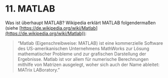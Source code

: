 # 11. MATLAB

Was ist überhaupt MATLAB? Wikipedia erklärt MATLAB folgendermaßen (siehe [https://de.wikipedia.org/wiki/Matlab](https://de.wikipedia.org/wiki/Matlab)):

> “Matlab (Eigenschreibweise: MATLAB) ist eine kommerzielle Software des US-amerikanischen Unternehmens MathWorks zur Lösung mathematischer Probleme und zur grafischen Darstellung der Ergebnisse. Matlab ist vor allem für numerische Berechnungen mithilfe von Matrizen ausgelegt, woher sich auch der Name ableitet: MATrix LABoratory.”

